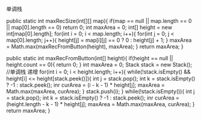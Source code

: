 
单调栈 

public static int maxRecSize(int[][] map){
	if(map == null || map.length == 0 || map[0].length == 0)
		return 0;
	int maxArea = 0;
	int[] height = new int[map[0].length];
	for(int i = 0; i < map.length; i++){
		for(int j = 0; j < map[0].length; j++){
			height[j] = map[i][j] == 0 ? 0 : height[j] + 1;
		}
		maxArea = Math.max(maxRecFromButton(height), maxArea);
	}
	return maxArea;
}

public static int maxRecFromButton(int[] height){
	if(height == null || height.count == 0){
		return 0;
	}
	int maxArea = 0;
	Stack<Integer> stack = new Stack<Integer>();  //单调栈 递增
	for(int i = 0; i < height.length; i++){
		while(!stack.isEmpty() && height[i] <= height[stack.peek()]){
			int j = stack.pop(); 
			int k = stack.isEmpty() ? -1 : stack.peek();
			inr curArea = (i - k - 1) * height[j];
			maxArea = Math.max(maxArea, curArea);
		}
		stack.push(i);
	}
	while(!stack.isEmpty()){
		int j = stack.pop(); 
		int k = stack.isEmpty() ? -1 : stack.peek();
		inr curArea = (height.length - k - 1) * height[j];
		maxArea = Math.max(maxArea, curArea);
	}
	return maxArea;
}




